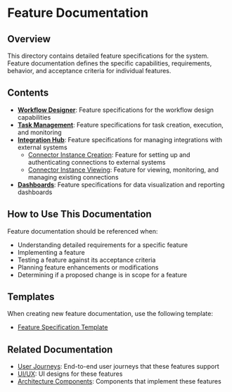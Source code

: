 # Feature Documentation

## Overview

This directory contains detailed feature specifications for the system. Feature documentation defines the specific capabilities, requirements, behavior, and acceptance criteria for individual features.

## Contents

* **[Workflow Designer](./workflow_designer/)**: Feature specifications for the workflow design capabilities
* **[Task Management](./task_management/)**: Feature specifications for task creation, execution, and monitoring
* **[Integration Hub](./integration_hub/)**: Feature specifications for managing integrations with external systems
  * [Connector Instance Creation](./integration_hub/connector-instance-creation.md): Feature for setting up and authenticating connections to external systems
  * [Connector Instance Viewing](./integration_hub/connector-instance-viewing.md): Feature for viewing, monitoring, and managing existing connections
* **[Dashboards](./dashboards/)**: Feature specifications for data visualization and reporting dashboards

## How to Use This Documentation

Feature documentation should be referenced when:

* Understanding detailed requirements for a specific feature
* Implementing a feature
* Testing a feature against its acceptance criteria
* Planning feature enhancements or modifications
* Determining if a proposed change is in scope for a feature

## Templates

When creating new feature documentation, use the following template:

* [Feature Specification Template](./template.md)

## Related Documentation

* [User Journeys](../user_journeys/): End-to-end user journeys that these features support
* [UI/UX](../ui_ux/): UI designs for these features
* [Architecture Components](../../architecture/components/): Components that implement these features



